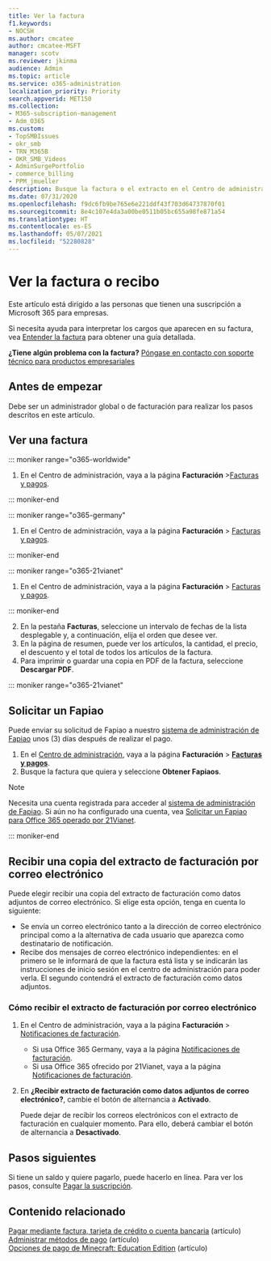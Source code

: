 ```yaml
---
title: Ver la factura
f1.keywords:
- NOCSH
ms.author: cmcatee
author: cmcatee-MSFT
manager: scotv
ms.reviewer: jkinma
audience: Admin
ms.topic: article
ms.service: o365-administration
localization_priority: Priority
search.appverid: MET150
ms.collection:
- M365-subscription-management
- Adm_O365
ms.custom:
- TopSMBIssues
- okr_smb
- TRN_M365B
- OKR_SMB_Videos
- AdminSurgePortfolio
- commerce_billing
- PPM_jmueller
description: Busque la factura o el extracto en el Centro de administración de Microsoft 365. También puede guardar e imprimir una copia de la factura.
ms.date: 07/31/2020
ms.openlocfilehash: f9dc6fb9be765e6e221ddf43f703d64737870f01
ms.sourcegitcommit: 8e4c107e4da3a00be0511b05bc655a98fe871a54
ms.translationtype: HT
ms.contentlocale: es-ES
ms.lasthandoff: 05/07/2021
ms.locfileid: "52280828"
---
```

# <a name="view-your-bill-or-invoice"></a>Ver la factura o recibo

Este artículo está dirigido a las personas que tienen una suscripción a Microsoft 365 para empresas.
  
Si necesita ayuda para interpretar los cargos que aparecen en su factura, vea [Entender la factura](understand-your-invoice2.md) para obtener una guía detallada.
  
**¿Tiene algún problema con la factura?** [Póngase en contacto con soporte técnico para productos empresariales](../../admin/contact-support-for-business-products.md)

## <a name="before-you-begin"></a>Antes de empezar

Debe ser un administrador global o de facturación para realizar los pasos descritos en este artículo.
  
## <a name="view-a-bill-or-invoice"></a>Ver una factura

::: moniker range="o365-worldwide"

1. En el Centro de administración, vaya a la página **Facturación** \><a href="https://go.microsoft.com/fwlink/p/?linkid=2102895" target="_blank">Facturas y pagos</a>.

::: moniker-end

::: moniker range="o365-germany"

1. En el Centro de administración, vaya a la página **Facturación** \> <a href="https://go.microsoft.com/fwlink/p/?linkid=848040" target="_blank">Facturas y pagos</a>.

::: moniker-end

::: moniker range="o365-21vianet"

1. En el Centro de administración, vaya a la página **Facturación** \> <a href="https://go.microsoft.com/fwlink/p/?linkid=2127421" target="_blank">Facturas y pagos</a>.

::: moniker-end

2. En la pestaña **Facturas**, seleccione un intervalo de fechas de la lista desplegable y, a continuación, elija el orden que desee ver.
3. En la página de resumen, puede ver los artículos, la cantidad, el precio, el descuento y el total de todos los artículos de la factura.
4. Para imprimir o guardar una copia en PDF de la factura, seleccione **Descargar PDF**.

::: moniker range="o365-21vianet"

## <a name="request-a-fapiao"></a>Solicitar un Fapiao

Puede enviar su solicitud de Fapiao a nuestro [sistema de administración de Fapiao](https://go.microsoft.com/fwlink/p/?linkid=837465) unos (3) días después de realizar el pago.

1. En el <a href="https://go.microsoft.com/fwlink/p/?linkid=850627" target="_blank">Centro de administración</a>, vaya a la página **Facturación** > <a href="https://go.microsoft.com/fwlink/p/?linkid=2127421" target="_blank">**Facturas y pagos**</a>.
2. Busque la factura que quiera y seleccione **Obtener Fapiaos**.

> [!NOTE]
>
> Necesita una cuenta registrada para acceder al [sistema de administración de Fapiao](https://go.microsoft.com/fwlink/p/?linkid=837465). Si aún no ha configurado una cuenta, vea [Solicitar un Fapiao para Office 365 operado por 21Vianet](../../admin/services-in-china/apply-for-a-fapiao.md).

::: moniker-end

## <a name="receive-a-copy-of-your-billing-statement-in-email"></a>Recibir una copia del extracto de facturación por correo electrónico

Puede elegir recibir una copia del extracto de facturación como datos adjuntos de correo electrónico. Si elige esta opción, tenga en cuenta lo siguiente:

- Se envía un correo electrónico tanto a la dirección de correo electrónico principal como a la alternativa de cada usuario que aparezca como destinatario de notificación.
- Recibe dos mensajes de correo electrónico independientes: en el primero se le informará de que la factura está lista y se indicarán las instrucciones de inicio sesión en el centro de administración para poder verla. El segundo contendrá el extracto de facturación como datos adjuntos.

### <a name="to-receive-your-billing-statement-in-email"></a>Cómo recibir el extracto de facturación por correo electrónico

1. En el Centro de administración, vaya a la página **Facturación** > <a href="https://go.microsoft.com/fwlink/p/?linkid=853212" target="_blank">Notificaciones de facturación</a>.
    - Si usa Office 365 Germany, vaya a la página <a href="https://go.microsoft.com/fwlink/p/?linkid=853213" target="_blank">Notificaciones de facturación</a>.
    - Si usa Office 365 ofrecido por 21Vianet, vaya a la página <a href="https://go.microsoft.com/fwlink/p/?linkid=853215" target="_blank">Notificaciones de facturación</a>.
1. En **¿Recibir extracto de facturación como datos adjuntos de correo electrónico?**, cambie el botón de alternancia a **Activado**.

    Puede dejar de recibir los correos electrónicos con el extracto de facturación en cualquier momento. Para ello, deberá cambiar el botón de alternancia a **Desactivado**.

## <a name="next-steps"></a>Pasos siguientes

Si tiene un saldo y quiere pagarlo, puede hacerlo en línea. Para ver los pasos, consulte [Pagar la suscripción](pay-for-your-subscription.md).

## <a name="related-content"></a>Contenido relacionado

[Pagar mediante factura, tarjeta de crédito o cuenta bancaria](pay-for-your-subscription.md) (artículo) \
[Administrar métodos de pago](manage-payment-methods.md) (artículo) \
[Opciones de pago de Minecraft: Education Edition](/education/windows/school-get-minecraft) (artículo)
